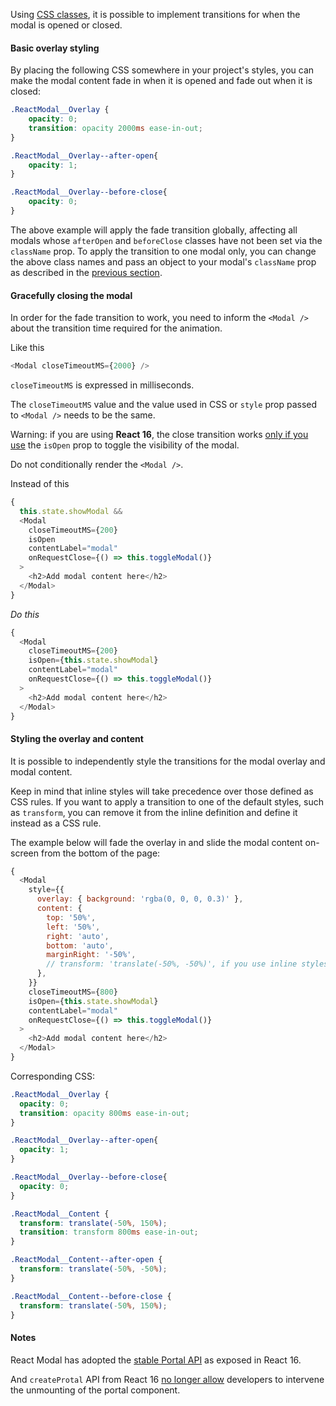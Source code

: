 Using [CSS classes](classes.md), it is possible to implement transitions for
when the modal is opened or closed.  

#### Basic overlay styling

By placing the following CSS somewhere in your project's styles, you can make the 
modal content fade in when it is opened and fade out when it is closed:

```css
.ReactModal__Overlay {
    opacity: 0;
    transition: opacity 2000ms ease-in-out;
}

.ReactModal__Overlay--after-open{
    opacity: 1;
}

.ReactModal__Overlay--before-close{
    opacity: 0;
}
```

The above example will apply the fade transition globally, affecting all modals
whose `afterOpen` and `beforeClose` classes have not been set via the
`className` prop.  To apply the transition to one modal only, you can change
the above class names and pass an object to your modal's `className` prop as
described in the [previous section](classes.md).

#### Gracefully closing the modal

In order for the fade transition to work, you need to inform the `<Modal />` about the transition time required for the animation.

Like this

```javascript
<Modal closeTimeoutMS={2000} />
```

`closeTimeoutMS` is expressed in milliseconds.

The `closeTimeoutMS` value and the value used in CSS or `style` prop passed to `<Modal />` needs to be the same.

Warning: if you are using **React 16**, the close transition works [only if you use](https://github.com/reactjs/react-modal/issues/530#issuecomment-335208533) the `isOpen` prop to toggle the visibility of the modal.

Do not conditionally render the `<Modal />`.

Instead of this

```javascript
{
  this.state.showModal &&
  <Modal
    closeTimeoutMS={200}
    isOpen
    contentLabel="modal"
    onRequestClose={() => this.toggleModal()}
  >
    <h2>Add modal content here</h2>
  </Modal>
}
```

*Do this*

```javascript
{
  <Modal
    closeTimeoutMS={200}
    isOpen={this.state.showModal}
    contentLabel="modal"
    onRequestClose={() => this.toggleModal()}
  >
    <h2>Add modal content here</h2>
  </Modal>
}
```

#### Styling the overlay and content

It is possible to independently style the transitions for the modal 
overlay and modal content. 

Keep in mind that inline styles will take precedence over those defined 
as CSS rules. If you want to apply a transition to one of the default styles,
such as `transform`, you can remove it from the inline definition and define
it instead as a CSS rule.

The example below will fade the overlay 
in and slide the modal content on-screen from the bottom of the page:

```javascript
{
  <Modal
    style={{
      overlay: { background: 'rgba(0, 0, 0, 0.3)' },
      content: {
        top: '50%',
        left: '50%',
        right: 'auto',
        bottom: 'auto',
        marginRight: '-50%',
        // transform: 'translate(-50%, -50%)', if you use inline styles instead of css 
      },
    }}
    closeTimeoutMS={800}
    isOpen={this.state.showModal}
    contentLabel="modal"
    onRequestClose={() => this.toggleModal()}
  >
    <h2>Add modal content here</h2>
  </Modal>
}
```

Corresponding CSS:

```css
.ReactModal__Overlay {
  opacity: 0;
  transition: opacity 800ms ease-in-out;
}

.ReactModal__Overlay--after-open{
  opacity: 1;
}

.ReactModal__Overlay--before-close{
  opacity: 0;
}

.ReactModal__Content {
  transform: translate(-50%, 150%);
  transition: transform 800ms ease-in-out;
}

.ReactModal__Content--after-open {
  transform: translate(-50%, -50%);
}

.ReactModal__Content--before-close {
  transform: translate(-50%, 150%);
}
```

#### Notes

React Modal has adopted the [stable Portal API](https://reactjs.org/docs/portals.html) as exposed in React 16.

And `createProtal` API from React 16 [no longer allow](https://github.com/facebook/react/issues/10826#issuecomment-355719729) developers to intervene the unmounting of the portal component.
